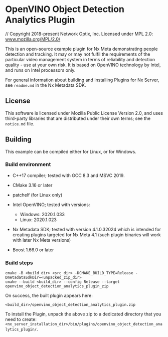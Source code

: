 # OpenVINO Object Detection Analytics Plugin

// Copyright 2018-present Network Optix, Inc. Licensed under MPL 2.0: www.mozilla.org/MPL/2.0/

This is an open-source example plugin for Nx Meta demonstrating people detection and tracking. It
may or may not fulfil the requirements of the particular video management system in terms of
reliability and detection quality - use at your own risk. It is based on OpenVINO technology by
Intel, and runs on Intel processors only.

For general information about building and installing Plugins for Nx Server, see `readme.md` in the
Nx Metadata SDK.

## License

This software is licensed under Mozilla Public License Version 2.0, and uses third-party libraries
that are distributed under their own terms; see the `notice.md` file.

## Building

This example can be compiled either for Linux, or for Windows.

### Build environment

- C++17 compiler; tested with GCC 8.3 and MSVC 2019.

- CMake 3.16 or later

- patchelf (for Linux only)

- Intel OpenVINO; tested with versions:
    - Windows: 2020.1.033
    - Linux: 2020.1.023
    
- Nx Metadata SDK; tested with version 4.1.0.32024 which is intended for creating plugins targeted
    for Nx Meta 4.1 (such plugin binaries will work with later Nx Meta versions)

- Boost 1.66.0 or later

### Build steps

```
cmake -B <build_dir> <src_dir> -DCMAKE_BUILD_TYPE=Release -DmetadataSdkDir=<unpacked_zip_dir>
cmake --build <build_dir> --config Release --target openvino_object_detection_analytics_plugin_zip
```

On success, the built plugin appears here:
```
<build_dir>/openvino_object_detection_analytics_plugin.zip
```

To install the Plugin, unpack the above zip to a dedicated directory that you need to create:
`<nx_server_installation_dir>/bin/plugins/openvino_object_detection_analytics_plugin/`.
